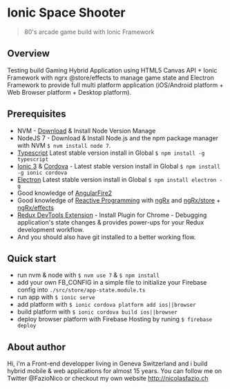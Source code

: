 # Ionic Space Shooter
<blockquote>80's arcade game build with Ionic Framework</blockquote>

## Overview
Testing build Gaming Hybrid Application using HTML5 Canvas API + Ionic Framework with ngrx @store/effects to manage game state and Electron Framework to provide full multi platform application (iOS/Android platform + Web Browser platform + Desktop platform).

## Prerequisites
- NVM - [Download](https://github.com/creationix/nvm) & Install Node Version Manage
- NodeJS 7 - Download & Install Node.js and the npm package manager with NVM `$ nvm install node 7`.
- [Typescript](https://www.npmjs.com/package/typescript) Latest stable version install in Global `$ npm install -g typescript`
- [Ionic 3](https://ionicframework.com/) & [Cordova](https://cordova.apache.org/) - Latest stable version install in Global `$ npm install -g ionic cordova`
- [Electron](https://electron.atom.io/) Latest stable version install in Global `$ npm install electron -g`
- Good knowledge of [AngularFire2](https://github.com/angular/angularfire2)
- Good knowledge of [Reactive Programming](http://reactivex.io/) with [ngRx](https://github.com/ngrx) and [ngRx/store](https://github.com/ngrx/store) + [ngRx/effects](https://github.com/ngrx/effects)
- [Redux DevTools Extension](http://extension.remotedev.io/) - Install Plugin for Chrome - Debugging application's state changes & provides power-ups for your Redux development workflow.
- And you should also have git installed to a better working flow.


## Quick start
- run nvm & node with `$ nvm use 7` & `$ npm install`
- add your own FB_CONFIG in a simple file to initialize your Firebase config into `./src/store/app-state.module.ts`
- run app with `$ ionic serve`
- add platform with `$ ionic cordova platform add ios||browser`
- build platform with `$ ionic cordova build ios||browser`
- deploy browser platform with Firebase Hosting by runing `$ firebase deploy`

## About author
Hi, i'm a Front-end developper living in Geneva Switzerland and i build hybrid mobile & web applications for almost 15 years. You can follow me on Twitter @FazioNico or checkout my own website http://nicolasfazio.ch
